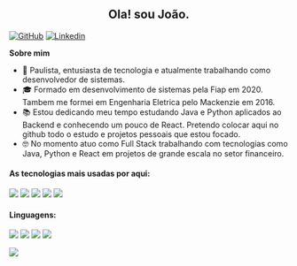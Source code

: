 <h2 align="center"> Ola! sou João.</h2>
<p align="center">
</p>

[![GitHub](https://img.shields.io/badge/GitHub-100000?style=for-the-badge&logo=github&logoColor=white)](https://github.com/joaodanieljr)
[![Linkedin](https://img.shields.io/badge/LinkedIn-0077B5?style=for-the-badge&logo=linkedin&logoColor=white) ](https://www.linkedin.com/in/joaodanieljr/) 

**Sobre mim**

- 🧑 Paulista, entusiasta de tecnologia e atualmente trabalhando como desenvolvedor de sistemas.
- 🎓 Formado em desenvolvimento de sistemas pela Fiap em 2020. Tambem me formei em Engenharia Eletrica pelo Mackenzie em 2016.
- 📚 Estou dedicando meu tempo estudando Java e Python aplicados ao Backend e conhecendo um pouco de React. Pretendo colocar aqui no github todo o estudo e projetos pessoais que estou focado.
- 🤓 No momento atuo como Full Stack trabalhando com tecnologias como Java, Python e React em projetos de grande escala no setor financeiro.


#### As tecnologias mais usadas por aqui:

<img src="https://img.shields.io/badge/Spring_Boot-F2F4F9?style=for-the-badge&logo=spring-boot"/></a>
<img src="https://img.shields.io/badge/Flask-000000?style=for-the-badge&logo=flask&logoColor=white"/></a>
<img src="https://img.shields.io/badge/Git-F05032?style=for-the-badge&logo=git&logoColor=white"/></a>
<img src="https://img.shields.io/badge/Docker-2CA5E0?style=for-the-badge&logo=docker&logoColor=white"/></a>
<img src="https://img.shields.io/badge/Swagger-85EA2D?style=for-the-badge&logo=Swagger&logoColor=white"/></a>



#### Linguagens: 

<img src="https://img.shields.io/badge/Java-ED8B00?style=for-the-badge&logo=java&logoColor=white"/></a>
<img src="https://img.shields.io/badge/Python-3776AB?style=for-the-badge&logo=python&logoColor=white"/></a>
<img src="https://img.shields.io/badge/Kotlin-0095D5?&style=for-the-badge&logo=kotlin&logoColor=white"/></a>
<img src="https://img.shields.io/badge/Scala-DC322F?style=for-the-badge&logo=scala&logoColor=white"/></a>



<img align="center" src="https://github-readme-stats.vercel.app/api/top-langs/?username=joaodanieljr&layout=compact)](https://github.com/anuraghazra/github-readme-stats" />



</p>
</p>  

